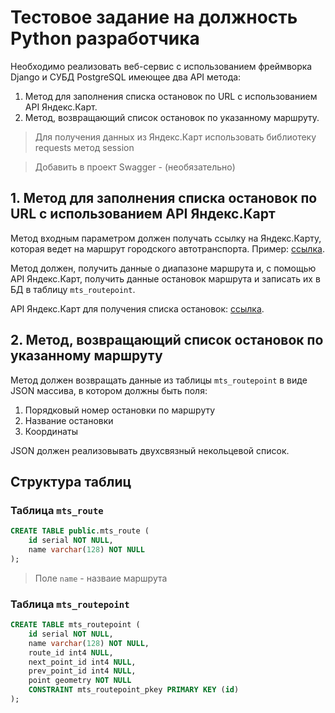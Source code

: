 # Тестовое задание на должность Python разработчика

Необходимо реализовать веб-сервис с использованием фреймворка Django и СУБД PostgreSQL имеющее два API метода:
1. Метод для заполнения списка остановок по URL с использованием API Яндекс.Карт.
2. Метод, возвращающий список остановок по указанному маршруту.

> Для получения данных из Яндекс.Карт использовать библиотеку requests метод session

> Добавить в проект Swagger - (необязательно)

## 1. Метод для заполнения списка остановок по URL с использованием API Яндекс.Карт

Метод входным параметром должен получать ссылку на Яндекс.Карту, которая ведет на маршрут городского автотранспорта. Пример: [ссылка](https://yandex.ru/maps/195/ulyanovsk/?clid=2270456&ll=48.295806%2C54.283906&masstransit%5BlineId%5D=195_61_minibus_roadconsulyanovsk&masstransit%5BthreadId%5D=195A_61_minibus_roadconsulyanovsk&mode=masstransit&z=14).

Метод должен, получить данные о диапазоне маршрута и, с помощью API Яндекс.Карт, получить данные остановок маршрута и записать их в БД в таблицу `mts_routepoint`.

API Яндекс.Карт для получения списка остановок: [ссылка](https://yandex.ru/maps/api/masstransit/getLine?ajax=1&csrfToken=a2f415f95a1b342d953a7da776389e9ec3953a5d:1571943515&lineId=195_71_minibus_roadconsulyanovsk&locale=ru_RU&sessionId=1571922498182_744964&skipApplyBounds=true&threadId=195B_71_minibus_roadconsulyanovsk).

## 2. Метод, возвращающий список остановок по указанному маршруту

Метод должен возвращать данные из таблицы `mts_routepoint` в виде JSON массива, в котором должны быть поля:

1. Порядковый номер остановки по маршруту 
2. Название остановки 
3. Координаты 

JSON должен реализовывать двухсвязный некольцевой список.

## Структура таблиц

### Таблица `mts_route`

```sql
CREATE TABLE public.mts_route (
	id serial NOT NULL,
	name varchar(128) NOT NULL
);
```

> Поле `name` - назваие маршрута

### Таблица `mts_routepoint`

```sql
CREATE TABLE mts_routepoint (
	id serial NOT NULL,
	name varchar(128) NOT NULL,
	route_id int4 NULL,
	next_point_id int4 NULL,
	prev_point_id int4 NULL,
	point geometry NOT NULL
	CONSTRAINT mts_routepoint_pkey PRIMARY KEY (id)
);
```

